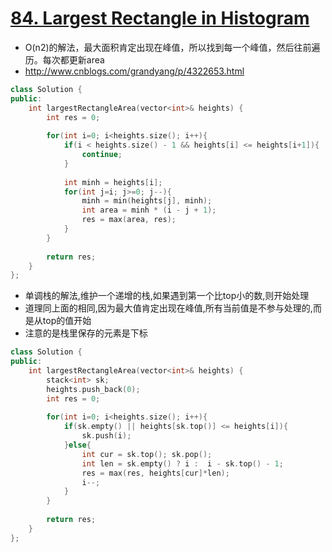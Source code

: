 # [84. Largest Rectangle in Histogram](https://leetcode.com/problems/largest-rectangle-in-histogram/)
* O(n2)的解法，最大面积肯定出现在峰值，所以找到每一个峰值，然后往前遍历。每次都更新area
* http://www.cnblogs.com/grandyang/p/4322653.html

```c++
class Solution {
public:
    int largestRectangleArea(vector<int>& heights) {
        int res = 0;
        
        for(int i=0; i<heights.size(); i++){
            if(i < heights.size() - 1 && heights[i] <= heights[i+1]){
                continue;
            }
            
            int minh = heights[i];
            for(int j=i; j>=0; j--){
                minh = min(heights[j], minh);
                int area = minh * (i - j + 1);
                res = max(area, res);
            }
        }
        
        return res;
    }
};

```

* 单调栈的解法,维护一个递增的栈,如果遇到第一个比top小的数,则开始处理
* 道理同上面的相同,因为最大值肯定出现在峰值,所有当前值是不参与处理的,而是从top的值开始
* 注意的是栈里保存的元素是下标

```c++
class Solution {
public:
    int largestRectangleArea(vector<int>& heights) {
        stack<int> sk;
        heights.push_back(0);
        int res = 0;
        
        for(int i=0; i<heights.size(); i++){
            if(sk.empty() || heights[sk.top()] <= heights[i]){
                sk.push(i);
            }else{
                int cur = sk.top(); sk.pop();
                int len = sk.empty() ? i :  i - sk.top() - 1;
                res = max(res, heights[cur]*len);
                i--;
            }
        }
        
        return res;
    }
};

```
